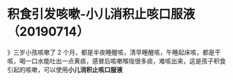 # 积食引发咳嗽-小儿消积止咳口服液（20190714）

》三岁小孩咳嗽了 2 个月，都是半夜睡醒咳，清早睡醒咳，午睡起床咳，都是干咳，喝一口水能吐出一点黄痰，感冒后咳嗽喉咙很多痰，难咳出来，这是孩子积食引起的咳嗽，可以使用**小儿消积止咳口服液**

